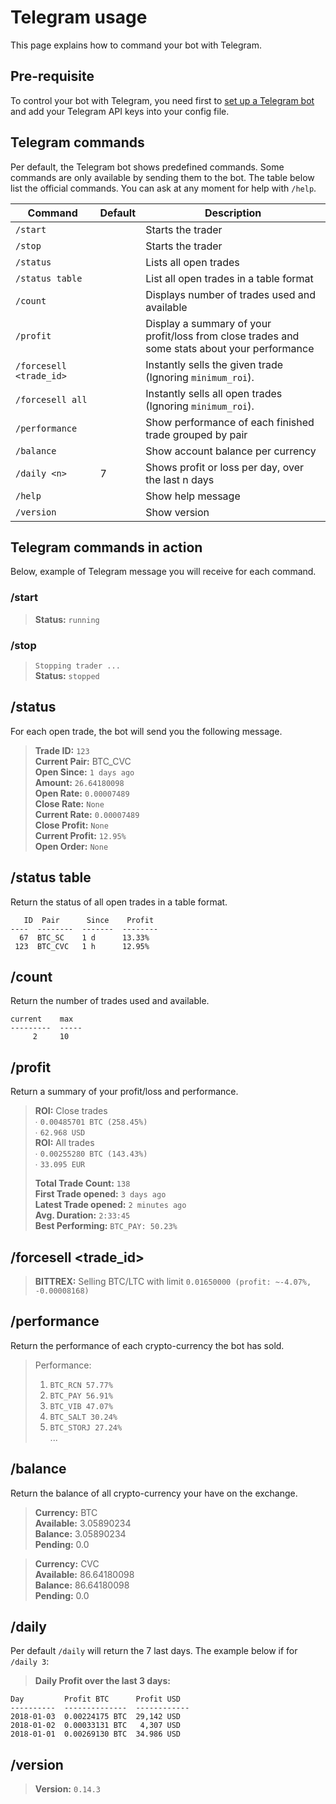 # Telegram usage

This page explains how to command your bot with Telegram.

## Pre-requisite
To control your bot with Telegram, you need first to 
[set up a Telegram bot](https://github.com/gcarq/freqtrade/blob/develop/docs/pre-requisite.md) 
and add your Telegram API keys into your config file.

## Telegram commands
Per default, the Telegram bot shows predefined commands. Some commands 
are only available by sending them to the bot. The table below list the 
official commands. You can ask at any moment for help with `/help`.

|  Command | Default | Description |
|----------|---------|-------------|
| `/start` | | Starts the trader
| `/stop` | | Starts the trader
| `/status` | | Lists all open trades
| `/status table` | | List all open trades in a table format
| `/count` | | Displays number of trades used and available
| `/profit` | | Display a summary of your profit/loss from close trades and some stats about your performance
| `/forcesell <trade_id>` | | Instantly sells the given trade  (Ignoring `minimum_roi`).
| `/forcesell all` | | Instantly sells all open trades (Ignoring `minimum_roi`).
| `/performance` | | Show performance of each finished trade grouped by pair
| `/balance` | | Show account balance per currency
| `/daily <n>` | 7 | Shows profit or loss per day, over the last n days
| `/help` | | Show help message
| `/version` | | Show version

## Telegram commands in action
Below, example of Telegram message you will receive for each command.

### /start
> **Status:** `running`

### /stop
> `Stopping trader ...`  
> **Status:** `stopped`

## /status
For each open trade, the bot will send you the following message.

> **Trade ID:** `123`  
> **Current Pair:** BTC_CVC  
> **Open Since:** `1 days ago`  
> **Amount:** `26.64180098`  
> **Open Rate:** `0.00007489`  
> **Close Rate:** `None`  
> **Current Rate:** `0.00007489`  
> **Close Profit:** `None`  
> **Current Profit:** `12.95%`  
> **Open Order:** `None`

## /status table
Return the status of all open trades in a table format.
```
   ID  Pair      Since    Profit  
----  --------  -------  --------  
  67  BTC_SC    1 d      13.33%  
 123  BTC_CVC   1 h      12.95%  
```

## /count
Return the number of trades used and available.
```
current    max
---------  -----  
     2     10  
```

## /profit
Return a summary of your profit/loss and performance.

> **ROI:** Close trades  
>   ∙ `0.00485701 BTC (258.45%)`  
>   ∙ `62.968 USD`  
> **ROI:** All trades  
>   ∙ `0.00255280 BTC (143.43%)`  
>   ∙ `33.095 EUR`  
>   
> **Total Trade Count:** `138`  
> **First Trade opened:** `3 days ago`  
> **Latest Trade opened:** `2 minutes ago`  
> **Avg. Duration:** `2:33:45`  
> **Best Performing:** `BTC_PAY: 50.23%`

## /forcesell <trade_id>

> **BITTREX:** Selling BTC/LTC with limit `0.01650000 (profit: ~-4.07%, -0.00008168)`

## /performance
Return the performance of each crypto-currency the bot has sold.
> Performance:  
> 1. `BTC_RCN 57.77%`  
> 2. `BTC_PAY 56.91%`  
> 3. `BTC_VIB 47.07%`  
> 4. `BTC_SALT 30.24%`  
> 5. `BTC_STORJ 27.24%`  
> ...

## /balance
Return the balance of all crypto-currency your have on the exchange.

> **Currency:** BTC  
> **Available:** 3.05890234  
> **Balance:** 3.05890234  
> **Pending:** 0.0  

> **Currency:** CVC  
> **Available:** 86.64180098  
> **Balance:** 86.64180098  
> **Pending:** 0.0

## /daily <n>
Per default `/daily` will return the 7 last days. 
The example below if for `/daily 3`:

> **Daily Profit over the last 3 days:**
```
Day         Profit BTC      Profit USD  
----------  --------------  ------------  
2018-01-03  0.00224175 BTC  29,142 USD  
2018-01-02  0.00033131 BTC   4,307 USD  
2018-01-01  0.00269130 BTC  34.986 USD
```

## /version
> **Version:** `0.14.3` 